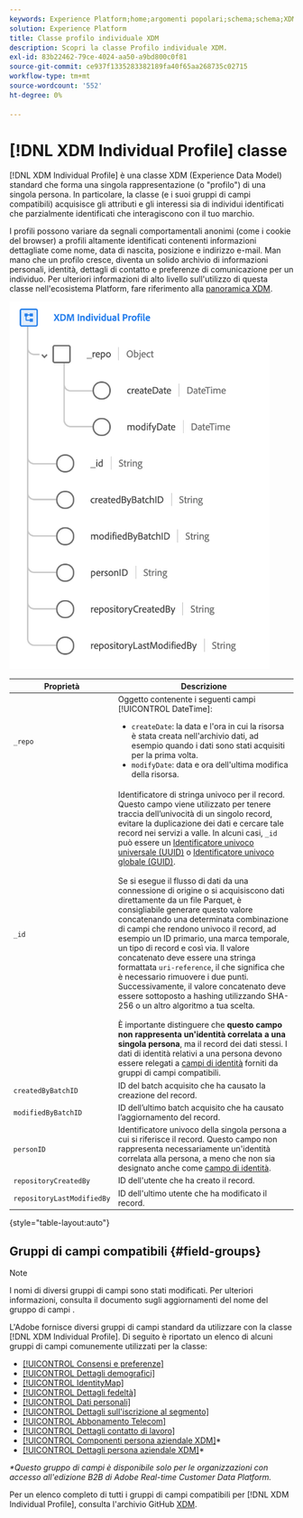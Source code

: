 ```yaml
---
keywords: Experience Platform;home;argomenti popolari;schema;schema;XDM;profilo individuale;campi;schemi;schemi;identityMap;mappa identità;mappa identità;mappa identità;progettazione schema;mappa;mappa;schema;unione;home;popular topic;schema;schema;XDM;individual profile;fields;schemas;schemas;identityMap;identity map;Identity map;schema map;schema;schema;map;map;map;map;union
solution: Experience Platform
title: Classe profilo individuale XDM
description: Scopri la classe Profilo individuale XDM.
exl-id: 83b22462-79ce-4024-aa50-a9bd800c0f81
source-git-commit: ce937f1335283382189fa40f65aa268735c02715
workflow-type: tm+mt
source-wordcount: '552'
ht-degree: 0%

---
```


# [!DNL XDM Individual Profile] classe

[!DNL XDM Individual Profile] è una classe XDM (Experience Data Model) standard che forma una singola rappresentazione (o &quot;profilo&quot;) di una singola persona. In particolare, la classe (e i suoi gruppi di campi compatibili) acquisisce gli attributi e gli interessi sia di individui identificati che parzialmente identificati che interagiscono con il tuo marchio.

I profili possono variare da segnali comportamentali anonimi (come i cookie del browser) a profili altamente identificati contenenti informazioni dettagliate come nome, data di nascita, posizione e indirizzo e-mail. Man mano che un profilo cresce, diventa un solido archivio di informazioni personali, identità, dettagli di contatto e preferenze di comunicazione per un individuo. Per ulteriori informazioni di alto livello sull&#39;utilizzo di questa classe nell&#39;ecosistema Platform, fare riferimento alla [panoramica XDM](../home.md#data-behaviors).

![Diagramma di schema della classe XDM Individual Profile.](../images/classes/individual-profile.png)

| Proprietà | Descrizione |
| --- | --- |
| `_repo` | Oggetto contenente i seguenti campi [!UICONTROL DateTime]: <ul><li>`createDate`: la data e l&#39;ora in cui la risorsa è stata creata nell&#39;archivio dati, ad esempio quando i dati sono stati acquisiti per la prima volta.</li><li>`modifyDate`: data e ora dell&#39;ultima modifica della risorsa.</li></ul> |
| `_id` | Identificatore di stringa univoco per il record. Questo campo viene utilizzato per tenere traccia dell’univocità di un singolo record, evitare la duplicazione dei dati e cercare tale record nei servizi a valle. In alcuni casi, `_id` può essere un [Identificatore univoco universale (UUID)](https://tools.ietf.org/html/rfc4122) o [Identificatore univoco globale (GUID)](https://docs.microsoft.com/en-us/dotnet/api/system.guid?view=net-5.0).<br><br>Se si esegue il flusso di dati da una connessione di origine o si acquisiscono dati direttamente da un file Parquet, è consigliabile generare questo valore concatenando una determinata combinazione di campi che rendono univoco il record, ad esempio un ID primario, una marca temporale, un tipo di record e così via. Il valore concatenato deve essere una stringa formattata `uri-reference`, il che significa che è necessario rimuovere i due punti. Successivamente, il valore concatenato deve essere sottoposto a hashing utilizzando SHA-256 o un altro algoritmo a tua scelta.<br><br>È importante distinguere che **questo campo non rappresenta un&#39;identità correlata a una singola persona**, ma il record dei dati stessi. I dati di identità relativi a una persona devono essere relegati a [campi di identità](../schema/composition.md#identity) forniti da gruppi di campi compatibili. |
| `createdByBatchID` | ID del batch acquisito che ha causato la creazione del record. |
| `modifiedByBatchID` | ID dell’ultimo batch acquisito che ha causato l’aggiornamento del record. |
| `personID` | Identificatore univoco della singola persona a cui si riferisce il record. Questo campo non rappresenta necessariamente un&#39;identità correlata alla persona, a meno che non sia designato anche come [campo di identità](../schema/composition.md#identity). |
| `repositoryCreatedBy` | ID dell&#39;utente che ha creato il record. |
| `repositoryLastModifiedBy` | ID dell&#39;ultimo utente che ha modificato il record. |

{style="table-layout:auto"}

## Gruppi di campi compatibili {#field-groups}

>[!NOTE]
>
>I nomi di diversi gruppi di campi sono stati modificati. Per ulteriori informazioni, consulta il documento sugli aggiornamenti del nome del gruppo di campi [](../field-groups/name-updates.md).

L&#39;Adobe fornisce diversi gruppi di campi standard da utilizzare con la classe [!DNL XDM Individual Profile]. Di seguito è riportato un elenco di alcuni gruppi di campi comunemente utilizzati per la classe:

* [[!UICONTROL Consensi e preferenze]](../field-groups/profile/consents.md)
* [[!UICONTROL Dettagli demografici]](../field-groups/profile/demographic-details.md)
* [[!UICONTROL IdentityMap]](../field-groups/profile/identitymap.md)
* [[!UICONTROL Dettagli fedeltà]](../field-groups/profile/loyalty-details.md)
* [[!UICONTROL Dati personali]](../field-groups/profile/personal-contact-details.md)
* [[!UICONTROL Dettagli sull&#39;iscrizione al segmento]](../field-groups/profile/segmentation.md)
* [[!UICONTROL Abbonamento Telecom]](../field-groups/profile/telecom-subscription.md)
* [[!UICONTROL Dettagli contatto di lavoro]](../field-groups/profile/work-contact-details.md)
* [[!UICONTROL Componenti persona aziendale XDM]](../field-groups/profile/business-person-components.md)\*
* [[!UICONTROL Dettagli persona aziendale XDM]](../field-groups/profile/business-person-details.md)\*

*\*Questo gruppo di campi è disponibile solo per le organizzazioni con accesso all&#39;edizione B2B di Adobe Real-time Customer Data Platform.*

Per un elenco completo di tutti i gruppi di campi compatibili per [!DNL XDM Individual Profile], consulta l&#39;archivio GitHub [XDM](https://github.com/adobe/xdm/tree/master/components/fieldgroups/profile).
